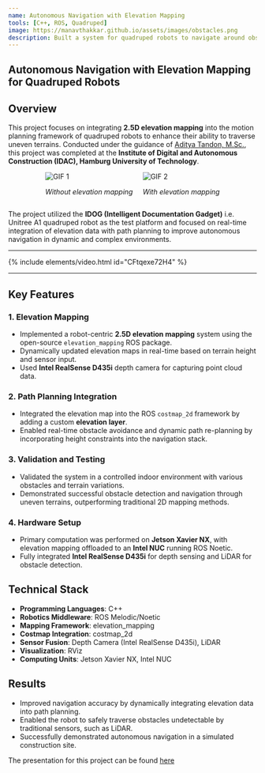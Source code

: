 ```yaml
---
name: Autonomous Navigation with Elevation Mapping
tools: [C++, ROS, Quadruped]
image: https://manavthakkar.github.io/assets/images/obstacles.png
description: Built a system for quadruped robots to navigate around obstacles using real-time elevation maps.
---
```


## Autonomous Navigation with Elevation Mapping for Quadruped Robots

## Overview

This project focuses on integrating **2.5D elevation mapping** into the motion planning framework of quadruped robots to enhance their ability to traverse uneven terrains. Conducted under the guidance of [Aditya Tandon, M.Sc.](https://de.linkedin.com/in/tandon-aditya), this project was completed at the **Institute of Digital and Autonomous Construction (IDAC), Hamburg University of Technology**.


<div style="display: flex; justify-content: center; align-items: center; gap: 20px;">
  <div>
    <img src="../assets/gifs/obstacle.gif" alt="GIF 1" style="max-width: 100%; height: auto;">
    <p style="text-align: center;"><em>Without elevation mapping</em></p>
  </div>
  <div>
    <img src="../assets/gifs/avoid-obstacle.gif" alt="GIF 2" style="max-width: 100%; height: auto;">
    <p style="text-align: center;"><em>With elevation mapping</em></p>
  </div>
</div>


The project utilized the **IDOG (Intelligent Documentation Gadget)** i.e. Unitree A1 quadruped robot as the test platform and focused on real-time integration of elevation data with path planning to improve autonomous navigation in dynamic and complex environments.

---

{% include elements/video.html id="CFtqexe72H4" %}

---

## Key Features

### 1. **Elevation Mapping**
- Implemented a robot-centric **2.5D elevation mapping** system using the open-source `elevation_mapping` ROS package.
- Dynamically updated elevation maps in real-time based on terrain height and sensor input.
- Used **Intel RealSense D435i** depth camera for capturing point cloud data.

### 2. **Path Planning Integration**
- Integrated the elevation map into the ROS `costmap_2d` framework by adding a custom **elevation layer**.
- Enabled real-time obstacle avoidance and dynamic path re-planning by incorporating height constraints into the navigation stack.

### 3. **Validation and Testing**
- Validated the system in a controlled indoor environment with various obstacles and terrain variations.
- Demonstrated successful obstacle detection and navigation through uneven terrains, outperforming traditional 2D mapping methods.

### 4. **Hardware Setup**
- Primary computation was performed on **Jetson Xavier NX**, with elevation mapping offloaded to an **Intel NUC** running ROS Noetic.
- Fully integrated **Intel RealSense D435i** for depth sensing and LiDAR for obstacle detection.



## Technical Stack

- **Programming Languages**: C++
- **Robotics Middleware**: ROS Melodic/Noetic
- **Mapping Framework**: elevation_mapping
- **Costmap Integration**: costmap_2d
- **Sensor Fusion**: Depth Camera (Intel RealSense D435i), LiDAR
- **Visualization**: RViz
- **Computing Units**: Jetson Xavier NX, Intel NUC


## Results

- Improved navigation accuracy by dynamically integrating elevation data into path planning.
- Enabled the robot to safely traverse obstacles undetectable by traditional sensors, such as LiDAR.
- Successfully demonstrated autonomous navigation in a simulated construction site.


The presentation for this project can be found [here](https://docs.google.com/presentation/d/1ZUIUlANvL4nHu4aaX5m-RTa3UdeAc5lBVQsdEUl_fEc/edit?usp=sharing)
